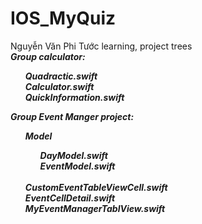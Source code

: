 # IOS_MyQuiz
Nguyễn Văn Phi Tước learning, project trees <br>
<b><i> Group calculator: <i><b> 
<ul> 
  <i>Quadractic.swift</i><br> 
  <i>Calculator.swift</i><br> 
  <i>QuickInformation.swift</i><br>
</ul>
<b><i> Group Event Manger project: <i><b>
<ul> 
  <i>Model
    <ul> 
      <i>DayModel.swift</i><br> 
      <i>EventModel.swift</i><br> 
    </ul>
  </i><br>
  <i>CustomEventTableViewCell.swift</i><br> 
  <i>EventCellDetail.swift</i><br>
  <i>MyEventManagerTablView.swift</i><br>
</ul>
